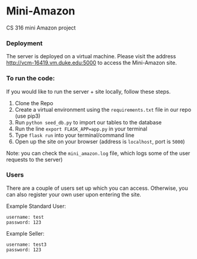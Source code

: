 # Mini-Amazon
CS 316 mini Amazon project

### Deployment

The server is deployed on a virtual machine. Please visit the address http://vcm-16419.vm.duke.edu:5000
to access the Mini-Amazon site.

### To run the code:  
If you would like to run the server + site locally, follow these steps.
1. Clone the Repo  
2. Create a virtual environment using the `requirements.txt` file in our repo (use pip3)
3. Run `python seed_db.py` to import our tables to the database
4. Run the line `export FLASK_APP=app.py` in your terminal
5. Type `flask run` into your terminal/command line  
6. Open up the site on your browser (address is `localhost`, port is `5000`)

Note: you can check the `mini_amazon.log` file, which logs some of the user requests to the server)  

### Users
There are a couple of users set up which you can access. Otherwise, you can also register your
own user upon entering the site.

Example Standard User:
```
username: test
password: 123
```

Example Seller:
```
username: test3
password: 123
```

